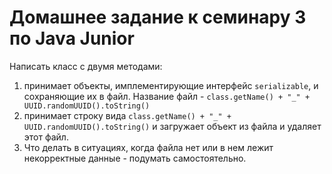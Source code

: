 # Домашнее задание к семинару 3 по Java Junior

Написать класс с двумя методами:

1. принимает объекты, имплементирующие интерфейс `serializable`, и сохраняющие их в файл. Название файл -
   `class.getName() + "_" + UUID.randomUUID().toString()`
2. принимает строку вида `class.getName() + "_" + UUID.randomUUID().toString()` и загружает объект из файла и удаляет
   этот
   файл.
3. Что делать в ситуациях, когда файла нет или в нем лежит некорректные данные - подумать самостоятельно.
